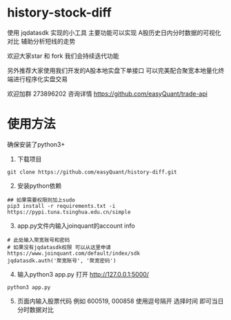 # history-stock-diff
使用 jqdatasdk 实现的小工具
主要功能可以实现 A股历史日内分时数据的可视化对比
辅助分析短线的走势

欢迎大家star 和 fork 我们会持续迭代功能

另外推荐大家使用我们开发的A股本地实盘下单接口 可以完美配合聚宽本地量化终端进行程序化实盘交易

欢迎加群 273896202 咨询详情
https://github.com/easyQuant/trade-api

# 使用方法
确保安装了python3+

1. 下载项目
```
git clone https://github.com/easyQuant/history-diff.git
```

2. 安装python依赖
```
## 如果需要权限则加上sudo
pip3 install -r requirements.txt -i https://pypi.tuna.tsinghua.edu.cn/simple
```

3. app.py文件内输入joinquant的account info
```
# 此处输入聚宽账号和密码 
# 如果没有jqdatasdk权限 可以从这里申请 https://www.joinquant.com/default/index/sdk
jqdatasdk.auth('聚宽账号', '聚宽密码')
```

4. 输入python3 app.py 打开 http://127.0.0.1:5000/
```
python3 app.py
```

5. 页面内输入股票代码 例如 600519, 000858 使用逗号隔开 选择时间 即可当日分时数据对比
